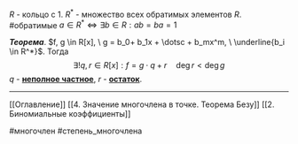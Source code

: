 $R$ - кольцо с 1. 
$R^*$ - множество всех обратимых элементов $R$. #обратимые
$a \in R^* \iff \exists b \in R: ab=ba=1$

***Теорема***. $f, g \in R[x], \ g = b_0+ b_1x + \dotsc + b_mx^m, \ \underline{b_i \in R^*}$.
Тогда $$\exists! q, r \in R[x]: f = g\cdot q + r \quad \deg r<\deg g$$
$q$ - <ins>**неполное частное**</ins>, $r$ - <ins>**остаток**</ins>.

---
[[Оглавление]]
[[4. Значение многочлена в точке. Теорема Безу]]
[[2. Биномиальные коэффициенты]]

#многочлен
#степень_многочлена